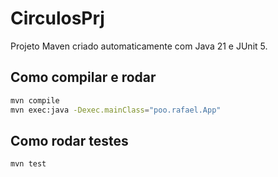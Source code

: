 # CirculosPrj

Projeto Maven criado automaticamente com Java 21 e JUnit 5.

## Como compilar e rodar

```bash
mvn compile
mvn exec:java -Dexec.mainClass="poo.rafael.App"
```

## Como rodar testes

```bash
mvn test
```

